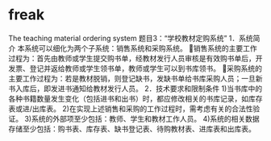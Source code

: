 # freak
 The teaching material ordering system
题目3：“学校教材定购系统”
1．系统简介
		本系统可以细化为两个子系统：销售系统和采购系统。
销售系统的主要工作过程为：首先由教师或学生提交购书单，经教材发行人员审核是有效购书单后，开发票、登记并返给教师或学生领书单，教师或学生可以到书库领书。
采购系统的主要工作过程为：若是教材脱销，则登记缺书，发缺书单给书库采购人员；一旦新书入库后，即发进书通知给教材发行人员。
2．技术要求和限制条件
1)当书库中的各种书籍数量发生变化（包括进书和出书）时，都应修改相关的书库记录，如库存表或进/出库表。
2)在实现上述销售和采购的工作过程时，需考虑有关的合法性验证。
3)系统的外部项至少包括：教师、学生和教材工作人员。
4)系统的相关数据存储至少包括：购书表、库存表、缺书登记表、待购教材表、进库表和出库表。
